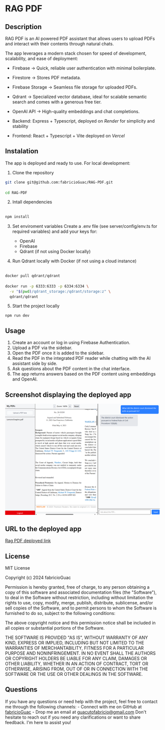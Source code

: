 # RAG PDF

## Description 

RAG PDF is an AI powered PDF assistant that allows users to upload PDFs and interact with their contents through natural chats.

The app leverages a modern stack chosen for speed of development, scalability, and ease of deployment:

* Firebase → Quick, reliable user authentication with minimal boilerplate.

* Firestore → Stores PDF metadata.

* Firebase Storage → Seamless file storage for uploaded PDFs.

* Qdrant → Specialized vector database, ideal for scalable semantic search and comes with a generous free tier.

* OpenAI API → High-quality embeddings and chat completions.

* Backend: Express + Typescript, deployed on *Render* for simplicity and stability

* Frontend: React + Typescript + Vite deployed on *Vercel*

## Instalation

The app is deployed and ready to use. For local development:

1. Clone the repository
``` bash
git clone git@github.com:fabricioGuac/RAG-PDF.git

cd RAG-PDF
```

2. Intall dependencies
``` bash

npm install

```

3. Set enviroment variables
    Create a .env file (see server/config/env.ts for required variables) and add your keys for: 

    * OpenAI
    * Firebase
    * Qdrant (if not using Docker locally)

4. Run Qdrant locally with Docker (if not using a cloud instance)

``` bash

docker pull qdrant/qdrant

docker run -p 6333:6333 -p 6334:6334 \
  -v "$(pwd)/qdrant_storage:/qdrant/storage:z" \
  qdrant/qdrant

```
5. Start the project locally

```
npm run dev

```

## Usage

1. Create an account or log in using Firebase Authentication.
2. Upload a PDF via the sidebar.
3. Open the PDF once it is added to the sidebar.
4. Read the PDF in the integrated PDF reader while chatting with the AI assistant side by side.
5. Ask questions about the PDF content in the chat interface.
6. The app returns answers based on the PDF content using embeddings and OpenAI.


## Screenshot displaying the deployed app

![chat with a pdf](./client/public/vercel_client.png)

## URL to the deployed app

[Rag PDF deployed link](https://rag-pdf-psi.vercel.app/)

## License

MIT License

Copyright (c) 2024 fabricioGuac

Permission is hereby granted, free of charge, to any person obtaining a copy
of this software and associated documentation files (the "Software"), to deal
in the Software without restriction, including without limitation the rights
to use, copy, modify, merge, publish, distribute, sublicense, and/or sell
copies of the Software, and to permit persons to whom the Software is
furnished to do so, subject to the following conditions:

The above copyright notice and this permission notice shall be included in all
copies or substantial portions of the Software.

THE SOFTWARE IS PROVIDED "AS IS", WITHOUT WARRANTY OF ANY KIND, EXPRESS OR
IMPLIED, INCLUDING BUT NOT LIMITED TO THE WARRANTIES OF MERCHANTABILITY,
FITNESS FOR A PARTICULAR PURPOSE AND NONINFRINGEMENT. IN NO EVENT SHALL THE
AUTHORS OR COPYRIGHT HOLDERS BE LIABLE FOR ANY CLAIM, DAMAGES OR OTHER
LIABILITY, WHETHER IN AN ACTION OF CONTRACT, TORT OR OTHERWISE, ARISING FROM,
OUT OF OR IN CONNECTION WITH THE SOFTWARE OR THE USE OR OTHER DEALINGS IN THE
SOFTWARE.

## Questions

If you have any questions or need help with the project, feel free to contact me through the following channels: - Connect with me on GitHub at [fabricioGuac](https://github.com/fabricioGuac)  - Drop me an email at [guacutofabricio@gmail.com](https://github.com/guacutofabricio@gmail.com)   Don't hesitate to reach out if you need any clarifications or want to share feedback. I'm here to assist you!
